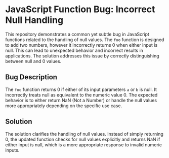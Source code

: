 # JavaScript Function Bug: Incorrect Null Handling

This repository demonstrates a common yet subtle bug in JavaScript functions related to the handling of null values. The `foo` function is designed to add two numbers, however it incorrectly returns 0 when either input is null. This can lead to unexpected behavior and incorrect results in applications.  The solution addresses this issue by correctly distinguishing between null and 0 values.

## Bug Description
The `foo` function returns 0 if either of its input parameters `a` or `b` is null.  It incorrectly treats null as equivalent to the numeric value 0. The expected behavior is to either return NaN (Not a Number) or handle the null values more appropriately depending on the specific use case. 

## Solution
The solution clarifies the handling of null values. Instead of simply returning 0, the updated function checks for null values explicitly and returns NaN if either input is null, which is a more appropriate response to invalid numeric inputs.